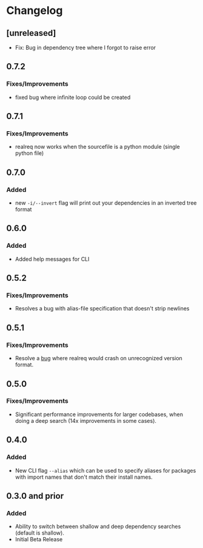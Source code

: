 # Changelog

## [unreleased]
- Fix: Bug in dependency tree where I forgot to raise error
## 0.7.2
### Fixes/Improvements
- fixed bug where infinite loop could be created

## 0.7.1
### Fixes/Improvements
- realreq now works when the sourcefile is a python module (single python file)

## 0.7.0
### Added
- new `-i/--invert` flag will print out your dependencies in an inverted tree format


## 0.6.0
### Added
- Added help messages for CLI

## 0.5.2
### Fixes/Improvements
- Resolves a bug with alias-file specification that doesn't strip newlines

## 0.5.1
### Fixes/Improvements
- Resolve a [bug](https://github.com/Calder-Ty/realreq/issues/11) where realreq would crash on
unrecognized version format.

## 0.5.0
### Fixes/Improvements
- Significant performance improvements for larger codebases, when doing a deep search (14x improvements in some cases).

## 0.4.0
### Added

- New CLI flag `--alias` which can be used to specify aliases for packages with import names that
don't match their install names.

## 0.3.0 and prior
### Added

- Ability to switch between shallow and deep dependency searches (default is shallow).
- Initial Beta Release
